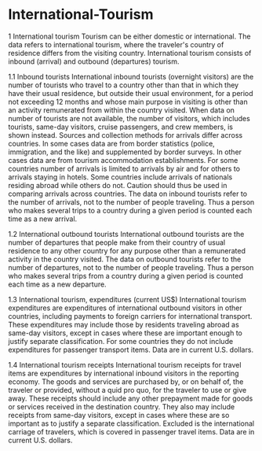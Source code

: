 # International-Tourism
1  International tourism
Tourism can be either domestic or international. The data refers to international tourism, where the traveler's country of residence differs from the visiting country. International tourism consists of inbound (arrival) and outbound (departures) tourism.

1.1  Inbound tourists
International inbound tourists (overnight visitors) are the number of tourists who travel to a country other than that in which they have their usual residence, but outside their usual environment, for a period not exceeding 12 months and whose main purpose in visiting is other than an activity remunerated from within the country visited. When data on number of tourists are not available, the number of visitors, which includes tourists, same-day visitors, cruise passengers, and crew members, is shown instead. Sources and collection methods for arrivals differ across countries. In some cases data are from border statistics (police, immigration, and the like) and supplemented by border surveys. In other cases data are from tourism accommodation establishments. For some countries number of arrivals is limited to arrivals by air and for others to arrivals staying in hotels. Some countries include arrivals of nationals residing abroad while others do not. Caution should thus be used in comparing arrivals across countries. The data on inbound tourists refer to the number of arrivals, not to the number of people traveling. Thus a person who makes several trips to a country during a given period is counted each time as a new arrival.

1.2  International outbound tourists
International outbound tourists are the number of departures that people make from their country of usual residence to any other country for any purpose other than a remunerated activity in the country visited. The data on outbound tourists refer to the number of departures, not to the number of people traveling. Thus a person who makes several trips from a country during a given period is counted each time as a new departure.

1.3  International tourism, expenditures (current US$)
International tourism expenditures are expenditures of international outbound visitors in other countries, including payments to foreign carriers for international transport. These expenditures may include those by residents traveling abroad as same-day visitors, except in cases where these are important enough to justify separate classification. For some countries they do not include expenditures for passenger transport items. Data are in current U.S. dollars.

1.4  International tourism receipts
International tourism receipts for travel items are expenditures by international inbound visitors in the reporting economy. The goods and services are purchased by, or on behalf of, the traveler or provided, without a quid pro quo, for the traveler to use or give away. These receipts should include any other prepayment made for goods or services received in the destination country. They also may include receipts from same-day visitors, except in cases where these are so important as to justify a separate classification. Excluded is the international carriage of travelers, which is covered in passenger travel items. Data are in current U.S. dollars.
